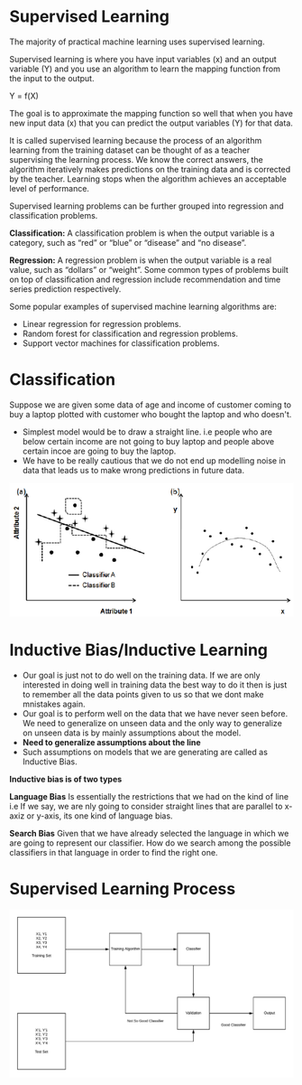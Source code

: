 # Supervised Learning

The majority of practical machine learning uses supervised learning.

Supervised learning is where you have input variables (x) and an output variable (Y) and you use an algorithm to learn the mapping function from the input to the output.

Y = f(X)

The goal is to approximate the mapping function so well that when you have new input data (x) that you can predict the output variables (Y) for that data.

It is called supervised learning because the process of an algorithm learning from the training dataset can be thought of as a teacher supervising the learning process. We know the correct answers, the algorithm iteratively makes predictions on the training data and is corrected by the teacher. Learning stops when the algorithm achieves an acceptable level of performance.

Supervised learning problems can be further grouped into regression and classification problems.

**Classification:** A classification problem is when the output variable is a category, such as “red” or “blue” or “disease” and “no disease”.

**Regression:** A regression problem is when the output variable is a real value, such as “dollars” or “weight”.
Some common types of problems built on top of classification and regression include recommendation and time series prediction respectively.

Some popular examples of supervised machine learning algorithms are:

- Linear regression for regression problems.
- Random forest for classification and regression problems.
- Support vector machines for classification problems.

# Classification

Suppose we are given some data of age and income of customer coming to buy a laptop plotted with customer who bought the laptop and who doesn't.

- Simplest model would be to draw a straight line. i.e people who are below certain income are not going to buy laptop and people above certain incoe are going to buy the laptop.
- We have to be really cautious that we do not end up modelling noise in data that leads us to make wrong predictions in future data.

![alt text]( https://raw.githubusercontent.com/AbhishekKumar4/Data-Analytics/master/Machine%20Learning/Supervised%20Learning/supervised-learning-classification.png)

# Inductive Bias/Inductive Learning

- Our goal is just not to do well on the training data. If we are only interested in doing well in training data the best way to do it then is just to remember all the data points given to us so that we dont make mnistakes again.
- Our goal is to perform well on the data that we have never seen before. We need to generalize on unseen data and the only way to generalize on unseen data is by mainly assumptions about the model.
- **Need to generalize assumptions about the line**
- Such assumptions on models that we are generating are called as Inductive Bias.

**Inductive bias is of two types**

**Language Bias**
Is essentially the restrictions that we had on the kind of line i.e If we say, we are nly going to consider straight lines that are parallel to x-axiz or y-axis, its one kind of language bias.

**Search Bias**
Given that we have already selected the language in which we are going to represent our classifier. How do we search among the possible classifiers in that language in order to find the right one.

# Supervised Learning Process

![alt text]( https://raw.githubusercontent.com/AbhishekKumar4/Data-Analytics/master/Machine%20Learning/Supervised%20Learning/SupervisedProcess.png)



